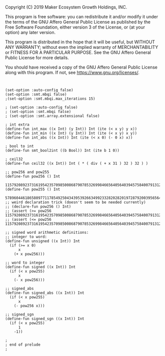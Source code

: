 Copyright (C) 2019 Maker Ecosystem Growth Holdings, INC.

This program is free software: you can redistribute it and/or modify
it under the terms of the GNU Affero General Public License as published
by the Free Software Foundation, either version 3 of the License, or
(at your option) any later version.

This program is distributed in the hope that it will be useful,
but WITHOUT ANY WARRANTY; without even the implied warranty of
MERCHANTABILITY or FITNESS FOR A PARTICULAR PURPOSE.  See the
GNU Affero General Public License for more details.

You should have received a copy of the GNU Affero General Public License
along with this program.  If not, see <https://www.gnu.org/licenses/>.

```smt2


(set-option :auto-config false)
(set-option :smt.mbqi false)
;(set-option :smt.mbqi.max_iterations 15)

; (set-option :auto-config false)
; (set-option :smt.mbqi false)
; (set-option :smt.array.extensional false)

; int extra
(define-fun int_max ((x Int) (y Int)) Int (ite (< x y) y x))
(define-fun int_min ((x Int) (y Int)) Int (ite (< x y) x y))
(define-fun int_abs ((x Int)) Int (ite (< x 0) (- 0 x) x))

; bool to int
(define-fun smt_bool2int ((b Bool)) Int (ite b 1 0))

; ceil32
(define-fun ceil32 ((x Int)) Int ( * ( div ( + x 31 ) 32 ) 32 ) )

;; pow256 and pow255
(define-fun pow256 () Int
  115792089237316195423570985008687907853269984665640564039457584007913129639936)
(define-fun pow255 () Int
  57896044618658097711785492504343953926634992332820282019728792003956564819968)
;; weird declaration trick (doesn't seem to be needed currently)
;; (declare-fun pow256 () Int)
;; (assert (>= pow256 115792089237316195423570985008687907853269984665640564039457584007913129639936))
;; (assert (<= pow256 115792089237316195423570985008687907853269984665640564039457584007913129639936))

;; signed word arithmetic definitions:
;; integer to word:
(define-fun unsigned ((x Int)) Int
  (if (>= x 0)
      x
    (+ x pow256)))

;; word to integer
(define-fun signed ((x Int)) Int
  (if (< x pow255)
      x
    (- x pow256)))

;; signed_abs
(define-fun signed_abs ((x Int)) Int
  (if (< x pow255)
      x
    (- pow256 x)))

;; signed_sgn
(define-fun signed_sgn ((x Int)) Int
  (if (< x pow255)
      1
    -1))

;
; end of prelude
;
```

